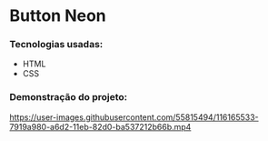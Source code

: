 # Button Neon

### Tecnologias usadas:

- HTML
- CSS

### Demonstração do projeto:

https://user-images.githubusercontent.com/55815494/116165533-7919a980-a6d2-11eb-82d0-ba537212b66b.mp4
